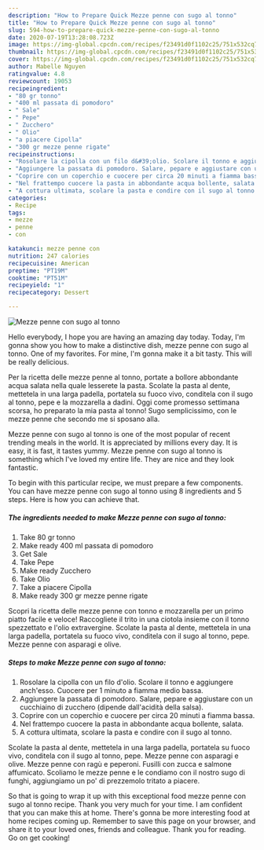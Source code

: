 ```yaml
---
description: "How to Prepare Quick Mezze penne con sugo al tonno"
title: "How to Prepare Quick Mezze penne con sugo al tonno"
slug: 594-how-to-prepare-quick-mezze-penne-con-sugo-al-tonno
date: 2020-07-19T13:28:08.723Z
image: https://img-global.cpcdn.com/recipes/f23491d0f1102c25/751x532cq70/mezze-penne-con-sugo-al-tonno-recipe-main-photo.jpg
thumbnail: https://img-global.cpcdn.com/recipes/f23491d0f1102c25/751x532cq70/mezze-penne-con-sugo-al-tonno-recipe-main-photo.jpg
cover: https://img-global.cpcdn.com/recipes/f23491d0f1102c25/751x532cq70/mezze-penne-con-sugo-al-tonno-recipe-main-photo.jpg
author: Mabelle Nguyen
ratingvalue: 4.8
reviewcount: 19053
recipeingredient:
- "80 gr tonno"
- "400 ml passata di pomodoro"
- " Sale"
- " Pepe"
- " Zucchero"
- " Olio"
- "a piacere Cipolla"
- "300 gr mezze penne rigate"
recipeinstructions:
- "Rosolare la cipolla con un filo d&#39;olio. Scolare il tonno e aggiungere anch&#39;esso. Cuocere per 1 minuto a fiamma medio bassa."
- "Aggiungere la passata di pomodoro. Salare, pepare e aggiustare con un cucchiaino di zucchero (dipende dall&#39;acidità della salsa)."
- "Coprire con un coperchio e cuocere per circa 20 minuti a fiamma bassa."
- "Nel frattempo cuocere la pasta in abbondante acqua bollente, salata."
- "A cottura ultimata, scolare la pasta e condire con il sugo al tonno."
categories:
- Recipe
tags:
- mezze
- penne
- con

katakunci: mezze penne con 
nutrition: 247 calories
recipecuisine: American
preptime: "PT19M"
cooktime: "PT51M"
recipeyield: "1"
recipecategory: Dessert

---
```



![Mezze penne con sugo al tonno](https://img-global.cpcdn.com/recipes/f23491d0f1102c25/751x532cq70/mezze-penne-con-sugo-al-tonno-recipe-main-photo.jpg)

Hello everybody, I hope you are having an amazing day today. Today, I'm gonna show you how to make a distinctive dish, mezze penne con sugo al tonno. One of my favorites. For mine, I'm gonna make it a bit tasty. This will be really delicious.

Per la ricetta delle mezze penne al tonno, portate a bollore abbondante acqua salata nella quale lesserete la pasta. Scolate la pasta al dente, mettetela in una larga padella, portatela su fuoco vivo, conditela con il sugo al tonno, pepe e la mozzarella a dadini. Oggi come promesso settimana scorsa, ho preparato la mia pasta al tonno! Sugo semplicissimo, con le mezze penne che secondo me si sposano alla.

Mezze penne con sugo al tonno is one of the most popular of recent trending meals in the world. It is appreciated by millions every day. It is easy, it is fast, it tastes yummy. Mezze penne con sugo al tonno is something which I've loved my entire life. They are nice and they look fantastic.


To begin with this particular recipe, we must prepare a few components. You can have mezze penne con sugo al tonno using 8 ingredients and 5 steps. Here is how you can achieve that.

<!--inarticleads1-->

##### The ingredients needed to make Mezze penne con sugo al tonno:

1. Take 80 gr tonno
1. Make ready 400 ml passata di pomodoro
1. Get  Sale
1. Take  Pepe
1. Make ready  Zucchero
1. Take  Olio
1. Take a piacere Cipolla
1. Make ready 300 gr mezze penne rigate


Scopri la ricetta delle mezze penne con tonno e mozzarella per un primo piatto facile e veloce! Raccogliete il trito in una ciotola insieme con il tonno spezzettato e l&#39;olio extravergine. Scolate la pasta al dente, mettetela in una larga padella, portatela su fuoco vivo, conditela con il sugo al tonno, pepe. Mezze penne con asparagi e olive. 

<!--inarticleads2-->

##### Steps to make Mezze penne con sugo al tonno:

1. Rosolare la cipolla con un filo d&#39;olio. Scolare il tonno e aggiungere anch&#39;esso. Cuocere per 1 minuto a fiamma medio bassa.
1. Aggiungere la passata di pomodoro. Salare, pepare e aggiustare con un cucchiaino di zucchero (dipende dall&#39;acidità della salsa).
1. Coprire con un coperchio e cuocere per circa 20 minuti a fiamma bassa.
1. Nel frattempo cuocere la pasta in abbondante acqua bollente, salata.
1. A cottura ultimata, scolare la pasta e condire con il sugo al tonno.


Scolate la pasta al dente, mettetela in una larga padella, portatela su fuoco vivo, conditela con il sugo al tonno, pepe. Mezze penne con asparagi e olive. Mezze penne con ragù e peperoni. Fusilli con zucca e salmone affumicato. Scoliamo le mezze penne e le condiamo con il nostro sugo di funghi, aggiungiamo un po&#39; di prezzemolo tritato a piacere. 

So that is going to wrap it up with this exceptional food mezze penne con sugo al tonno recipe. Thank you very much for your time. I am confident that you can make this at home. There's gonna be more interesting food at home recipes coming up. Remember to save this page on your browser, and share it to your loved ones, friends and colleague. Thank you for reading. Go on get cooking!
